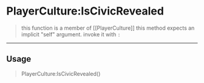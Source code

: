 # PlayerCulture:IsCivicRevealed
> this function is a member of [[PlayerCulture]]
> this method expects an implicit "self" argument. invoke it with `:`
-----
## Usage
> PlayerCulture:IsCivicRevealed()
